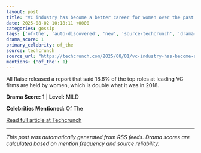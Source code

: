 ```yaml
---
layout: post
title: "VC industry has become a better career for women over the past 7 years"
date: 2025-08-02 10:18:11 +0000
categories: gossip
tags: ['of-the', 'auto-discovered', 'new', 'source-techcrunch', 'drama-mild']
drama_score: 1
primary_celebrity: of_the
source: techcrunch
source_url: "https://techcrunch.com/2025/08/01/vc-industry-has-become-a-better-career-for-women-over-the-past-7-years/"
mentions: {'of_the': 1}
---
```


All Raise released a report that said 18.6% of the top roles at leading VC firms are held by women, which is double what it was in 2018.

**Drama Score:** 1 | **Level:** MILD

**Celebrities Mentioned:** Of The

[Read full article at Techcrunch](https://techcrunch.com/2025/08/01/vc-industry-has-become-a-better-career-for-women-over-the-past-7-years/)

---
*This post was automatically generated from RSS feeds. Drama scores are calculated based on mention frequency and source reliability.*
